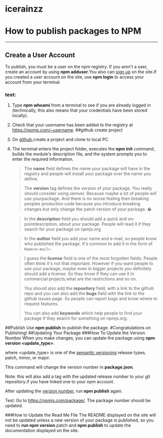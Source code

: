 # icerainzz
# How to publish packages to NPM 

---
## Create a User Account
To publish, you must be a user on the npm registry. If you aren't a user, create an account by using **npm adduser**.You also can [sign up][1] on the site.If you created a user account on the site, use **npm login** to access your account from your terminal.
### test:

 1. Type **npm whoami** from a terminal to see if you are already logged in (technically, this also means that your credentials have been stored locally).
 2. Check that your username has been added to the registry at https://npmjs.com/~username.
##github create project
 3. On [github][2],create a project and clone to local PC
 4. The terminal enters the project folder, executes the **npm init** command, builds the module's description file, and the system prompts you to enter the required information.

    >  The **name** field defines the name your package will have in the registry and people will install your package over the name you define.
    
    > The **version** tag defines the version of your package. You really should consider using semver. Because maybe a lot of people will use yourpackage. And there is no worse feeling then breaking peoples production code because you introduce breaking changes but only change the patch version of your package. �
    
    > In the **description** field you should add a quick and on-pointdescription, about your package. People will read it if they search for your package on npmjs.org
    
    > In the **author** field you add your name and e-mail, so people know who published the package. It's common to add it in the form of `Name<e-mail>`.
 
    > I guess the **license** field is one of the most forgotten fields. People often think it's not that important. However if you want people to use your package, maybe even in bigger projects you definitely should add a license. So they know if they can use it in commercial projects,what are the restrictions and so on.
    > 
    > You should also add the **repository** field, with a link to the github repo and you can also add the **bugs** field with the link to the github issues page. So people can report bugs and know where to request features.
    > 
    > You can also add **keywords** which help people to find your package if they search for something on npmjs.org.

##Publish
Use **npm publish** to publish the package.
#Congratulations on Publishing!
##Updating Your Package
###How To Update the Version Number
When you make changes, you can update the package using **npm version <update_type>**.

where <update_type> is one of the [semantic versioning][3] release types, patch, minor, or major.

This command will change the version number in **package.json**.

Note: this will also add a tag with the updated release number to your git repository if you have linked one to your npm account.

After updating the [version number][4], run **npm publish** again.

Test: Go to https://npmjs.com/package/<package>. The package number should be updated.

###How to Update the Read Me File
The README displayed on the site will not be updated unless a new version of your package is published, so you need to **run npm version** patch and **npm publish** to update the documentation displayed on the site.




    



 


  [1]: https://www.npmjs.com/signup
  [2]: https://github.com "github"
  [3]: https://docs.npmjs.com/getting-started/semantic-versioning
  [4]: https://docs.npmjs.com/cli/version
